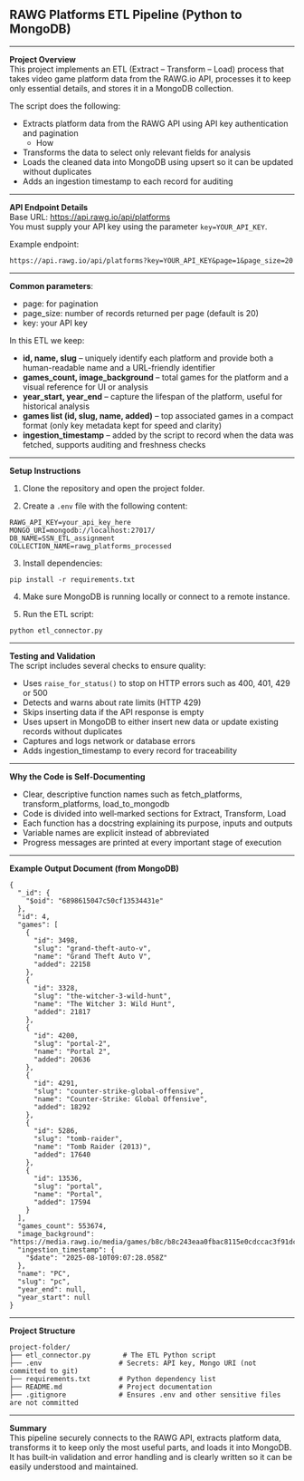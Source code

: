 
## RAWG Platforms ETL Pipeline (Python to MongoDB) 
---
**Project Overview**  
This project implements an ETL (Extract – Transform – Load) process that takes video game platform data from the RAWG.io API, processes it to keep only essential details, and stores it in a MongoDB collection.  

The script does the following:  
- Extracts platform data from the RAWG API using API key authentication and pagination
  - How
- Transforms the data to select only relevant fields for analysis  
- Loads the cleaned data into MongoDB using upsert so it can be updated without duplicates  
- Adds an ingestion timestamp to each record for auditing  
---
**API Endpoint Details**  
Base URL: https://api.rawg.io/api/platforms  
You must supply your API key using the parameter `key=YOUR_API_KEY`.  

Example endpoint:  
```
https://api.rawg.io/api/platforms?key=YOUR_API_KEY&page=1&page_size=20
```
---
**Common parameters**:  
- page: for pagination  
- page_size: number of records returned per page (default is 20)  
- key: your API key  

In this ETL we keep:  
- **id, name, slug** – uniquely identify each platform and provide both a human-readable name and a URL-friendly identifier  
- **games_count, image_background** – total games for the platform and a visual reference for UI or analysis  
- **year_start, year_end** – capture the lifespan of the platform, useful for historical analysis  
- **games list (id, slug, name, added)** – top associated games in a compact format (only key metadata kept for speed and clarity)  
- **ingestion_timestamp** – added by the script to record when the data was fetched, supports auditing and freshness checks  
---
**Setup Instructions** 
1. Clone the repository and open the project folder.  

2. Create a `.env` file with the following content:  
```
RAWG_API_KEY=your_api_key_here
MONGO_URI=mongodb://localhost:27017/
DB_NAME=SSN_ETL_assignment
COLLECTION_NAME=rawg_platforms_processed
```

3. Install dependencies:  
```
pip install -r requirements.txt
```

4. Make sure MongoDB is running locally or connect to a remote instance.  

5. Run the ETL script:  
```
python etl_connector.py
```
---
**Testing and Validation**  
The script includes several checks to ensure quality:  
- Uses `raise_for_status()` to stop on HTTP errors such as 400, 401, 429 or 500  
- Detects and warns about rate limits (HTTP 429)  
- Skips inserting data if the API response is empty  
- Uses upsert in MongoDB to either insert new data or update existing records without duplicates  
- Captures and logs network or database errors  
- Adds ingestion_timestamp to every record for traceability  
---
**Why the Code is Self‑Documenting**  
- Clear, descriptive function names such as fetch_platforms, transform_platforms, load_to_mongodb  
- Code is divided into well‑marked sections for Extract, Transform, Load  
- Each function has a docstring explaining its purpose, inputs and outputs  
- Variable names are explicit instead of abbreviated  
- Progress messages are printed at every important stage of execution  
---
**Example Output Document (from MongoDB)**  
```
{
  "_id": {
    "$oid": "6898615047c50cf13534431e"
  },
  "id": 4,
  "games": [
    {
      "id": 3498,
      "slug": "grand-theft-auto-v",
      "name": "Grand Theft Auto V",
      "added": 22158
    },
    {
      "id": 3328,
      "slug": "the-witcher-3-wild-hunt",
      "name": "The Witcher 3: Wild Hunt",
      "added": 21817
    },
    {
      "id": 4200,
      "slug": "portal-2",
      "name": "Portal 2",
      "added": 20636
    },
    {
      "id": 4291,
      "slug": "counter-strike-global-offensive",
      "name": "Counter-Strike: Global Offensive",
      "added": 18292
    },
    {
      "id": 5286,
      "slug": "tomb-raider",
      "name": "Tomb Raider (2013)",
      "added": 17640
    },
    {
      "id": 13536,
      "slug": "portal",
      "name": "Portal",
      "added": 17594
    }
  ],
  "games_count": 553674,
  "image_background": "https://media.rawg.io/media/games/b8c/b8c243eaa0fbac8115e0cdccac3f91dc.jpg",
  "ingestion_timestamp": {
    "$date": "2025-08-10T09:07:28.058Z"
  },
  "name": "PC",
  "slug": "pc",
  "year_end": null,
  "year_start": null
}

```
---
**Project Structure**  
```
project-folder/
├── etl_connector.py        # The ETL Python script
├── .env                   # Secrets: API key, Mongo URI (not committed to git)
├── requirements.txt       # Python dependency list
├── README.md              # Project documentation
├── .gitignore             # Ensures .env and other sensitive files are not committed
```
---
**Summary**  
This pipeline securely connects to the RAWG API, extracts platform data, transforms it to keep only the most useful parts, and loads it into MongoDB. It has built‑in validation and error handling and is clearly written so it can be easily understood and maintained.  





